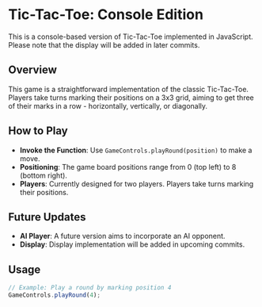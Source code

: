 # Tic-Tac-Toe: Console Edition

This is a console-based version of Tic-Tac-Toe implemented in JavaScript. Please note that the display will be added in later commits.

## Overview

This game is a straightforward implementation of the classic Tic-Tac-Toe. Players take turns marking their positions on a 3x3 grid, aiming to get three of their marks in a row - horizontally, vertically, or diagonally.

## How to Play

- **Invoke the Function**: Use `GameControls.playRound(position)` to make a move.
- **Positioning**: The game board positions range from 0 (top left) to 8 (bottom right).
- **Players**: Currently designed for two players. Players take turns marking their positions.

## Future Updates

- **AI Player**: A future version aims to incorporate an AI opponent.
- **Display**: Display implementation will be added in upcoming commits.

## Usage

```javascript
// Example: Play a round by marking position 4
GameControls.playRound(4);
```

